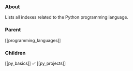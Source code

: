 ### About
Lists all indexes related to the Python programming language.

### Parent
[[programming_languages]]

### Children
[[py_basics]] ✅
[[py_projects]]